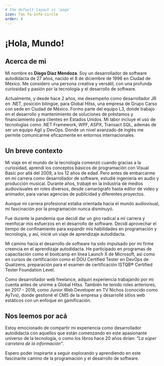 ```yaml
---
# the default layout is 'page'
icon: fas fa-info-circle
order: 4
---
```

# ¡Hola, Mundo!

## Acerca de mi
Mi nombre es **Diego Díaz Mendoza**. Soy un desarrollador de software autodidacta de 27 años, nacido el 8 de diciembre de 1996 en Ciudad de México. Me considero una persona creativa y versátil, con una profunda curiosidad y pasión por la tecnología y el desarrollo de software.

Actualmente, y desde hace 2 años, me desempeño como desarrollador JR en .NET, posición bilingüe, para Global Hitss, una empresa de Grupo Carso con sede en Ciudad de México. Formo parte del equipo L3, donde trabajo en el desarrollo y mantenimiento de soluciones de préstamos y financiamiento para clientes en Estados Unidos. Mi labor incluye el uso de tecnologías como .NET Framework, WPF, ASPX, Transact SQL, además de ser un equipo Agil y DevOps. Donde un nivel avanzado de inglés me permite comunicarme eficazmente en entornos internacionales.

## Un breve contexto

Mi viaje en el mundo de la tecnología comenzó cuando gracias a la curiosidad, aprendí los conceptos básicos de programación con Visual Basic por allá del 2009, a los 12 años de edad. Pero antes de embarcarme en mi carrera como desarrollador de software, estudié ingeniería en audio y producción musical. Durante años, trabajé en la industria de medios audiovisuales en roles diversos, desde camarógrafo hasta editor de video y animador, para varias agencias de publicidad y diferentes proyectos.

Aunque mi carrera profesional estaba orientada hacia el mundo audiovisual, mi fascinación por la programación nunca disminuyó.

Fue durante la pandemia que decidí dar un giro radical a mi carrera y reenfocar mis esfuerzos en el desarrollo de software. Decidí aprovechar el tiempo de confinamiento para expandir mis habilidades en programación y tecnología, y así, inicié un viaje de aprendizaje autodidacta. 

Mi camino hacia el desarrollo de software ha sido impulsado por mi firme creencia en el aprendizaje autodidacta. He participado en programas de capacitación como el bootcamp en línea Launch X de Microsoft, así como en cursos de certificación como el DOU Certified Tester en DevOps de Qualizens, preparación para el examen de certificación ISTQB® Certified Tester Foundation Level.

Como desarrollador web freelance, adquirí experiencia trabajando por mi cuenta antes de unirme a Global Hitss. También he tenido roles anteriores, en 2017 - 2018, como Junior Web Developer en TV Nichos (conocido como AyTvs), donde gestioné el CMS de la empresa y desarrollé sitios web estáticos con un enfoque en gamificación.  

## Nos leemos por acá

Estoy emocionado de compartir mi experiencia como desarrollador autodidacta con aquellos que están comenzando en este apasionante universo de la tecnología, o como los libros hace 20 años dirían: *"La súper carretera de la información"*. 

Espero poder inspirarte a seguir explorando y aprendiendo en este fascinante camino de la programación y el desarrollo de software. 